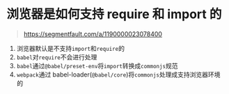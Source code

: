# 浏览器是如何支持 require 和 import 的

> https://segmentfault.com/a/1190000023078400

1. 浏览器默认是不支持`import`和`require`的
2. `babel`对`require`不会进行处理
3. `babel`通过`@babel/preset-env`将`import`转换成`commonjs`规范
4. `webpack`通过 babel-loader(`@babel/core`)将`commonjs`处理成支持浏览器环境的
